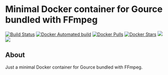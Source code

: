 # Minimal Docker container for Gource bundled with FFmpeg

[![Build Status](https://travis-ci.org/jamesbrink/docker-gource.svg?branch=master)](https://travis-ci.org/jamesbrink/docker-gource) [![Docker Automated build](https://img.shields.io/docker/automated/jamesbrink/gource.svg)](https://hub.docker.com/r/jamesbrink/gource/) [![Docker Pulls](https://img.shields.io/docker/pulls/jamesbrink/gource.svg)](https://hub.docker.com/r/jamesbrink/gource/) [![Docker Stars](https://img.shields.io/docker/stars/jamesbrink/gource.svg)](https://hub.docker.com/r/jamesbrink/gource/) [![](https://images.microbadger.com/badges/image/jamesbrink/gource.svg)](https://microbadger.com/images/jamesbrink/gource "Get your own image badge on microbadger.com") [![](https://images.microbadger.com/badges/version/jamesbrink/gource.svg)](https://microbadger.com/images/jamesbrink/gource "Get your own version badge on microbadger.com")  


## About

Just a minimal Docker container for Gource bundled with FFmpeg.
